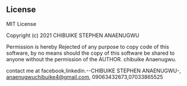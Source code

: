 
## License
MIT License

Copyright (c) 2021 CHIBUIKE STEPHEN ANAENUGWU

Permission is hereby Rejected of any purpose to copy code of this software,
by no means should the copy of this software be shared to anyone without the 
permission of the AUTHOR.
chibuike Anaenugwu.

contact me at facebook,linkedin.--CHIBUIKE STEPHEN ANAENUGWU-, anaenugwuchibuike4@gmail.com, 09063432673,07033865525




